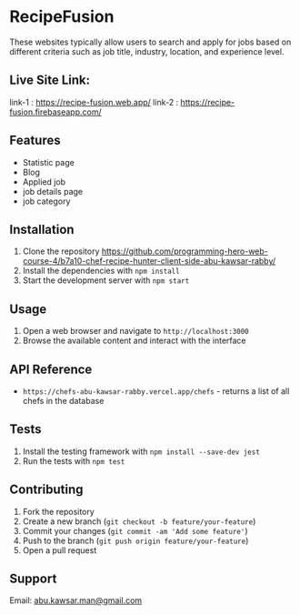# RecipeFusion

These websites typically allow users to search and apply for jobs based on different criteria such as job title, industry, location, and experience level.

## Live Site Link:
link-1 : https://recipe-fusion.web.app/
link-2 : https://recipe-fusion.firebaseapp.com/

## Features

- Statistic page
- Blog
- Applied job
- job details page 
- job category
  

## Installation

1. Clone the repository https://github.com/programming-hero-web-course-4/b7a10-chef-recipe-hunter-client-side-abu-kawsar-rabby/
2. Install the dependencies with `npm install`
3. Start the development server with `npm start`

## Usage

1. Open a web browser and navigate to `http://localhost:3000`
2. Browse the available content and interact with the interface

## API Reference


- `https://chefs-abu-kawsar-rabby.vercel.app/chefs` - returns a list of all chefs in the database

## Tests

1. Install the testing framework with `npm install --save-dev jest`
2. Run the tests with `npm test`

## Contributing

1. Fork the repository
2. Create a new branch (`git checkout -b feature/your-feature`)
3. Commit your changes (`git commit -am 'Add some feature'`)
4. Push to the branch (`git push origin feature/your-feature`)
5. Open a pull request


## Support

Email: abu.kawsar.man@gmail.com


